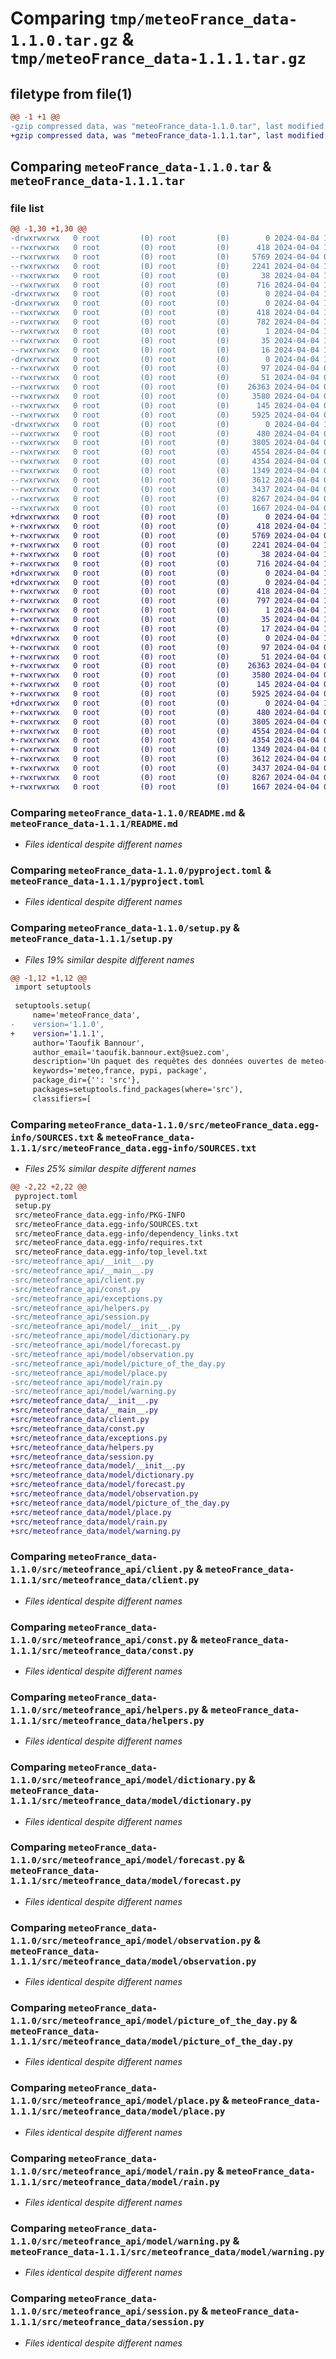 # Comparing `tmp/meteoFrance_data-1.1.0.tar.gz` & `tmp/meteoFrance_data-1.1.1.tar.gz`

## filetype from file(1)

```diff
@@ -1 +1 @@
-gzip compressed data, was "meteoFrance_data-1.1.0.tar", last modified: Thu Apr  4 13:06:47 2024, max compression
+gzip compressed data, was "meteoFrance_data-1.1.1.tar", last modified: Thu Apr  4 13:09:23 2024, max compression
```

## Comparing `meteoFrance_data-1.1.0.tar` & `meteoFrance_data-1.1.1.tar`

### file list

```diff
@@ -1,30 +1,30 @@
-drwxrwxrwx   0 root         (0) root         (0)        0 2024-04-04 13:06:45.817804 meteoFrance_data-1.1.0/
--rwxrwxrwx   0 root         (0) root         (0)      418 2024-04-04 13:06:47.011545 meteoFrance_data-1.1.0/PKG-INFO
--rwxrwxrwx   0 root         (0) root         (0)     5769 2024-04-04 07:39:07.000000 meteoFrance_data-1.1.0/README.md
--rwxrwxrwx   0 root         (0) root         (0)     2241 2024-04-04 13:06:16.000000 meteoFrance_data-1.1.0/pyproject.toml
--rwxrwxrwx   0 root         (0) root         (0)       38 2024-04-04 13:06:47.043547 meteoFrance_data-1.1.0/setup.cfg
--rwxrwxrwx   0 root         (0) root         (0)      716 2024-04-04 13:06:32.000000 meteoFrance_data-1.1.0/setup.py
-drwxrwxrwx   0 root         (0) root         (0)        0 2024-04-04 13:06:45.836719 meteoFrance_data-1.1.0/src/
-drwxrwxrwx   0 root         (0) root         (0)        0 2024-04-04 13:06:45.862607 meteoFrance_data-1.1.0/src/meteoFrance_data.egg-info/
--rwxrwxrwx   0 root         (0) root         (0)      418 2024-04-04 13:06:45.000000 meteoFrance_data-1.1.0/src/meteoFrance_data.egg-info/PKG-INFO
--rwxrwxrwx   0 root         (0) root         (0)      782 2024-04-04 13:06:45.000000 meteoFrance_data-1.1.0/src/meteoFrance_data.egg-info/SOURCES.txt
--rwxrwxrwx   0 root         (0) root         (0)        1 2024-04-04 13:06:45.000000 meteoFrance_data-1.1.0/src/meteoFrance_data.egg-info/dependency_links.txt
--rwxrwxrwx   0 root         (0) root         (0)       35 2024-04-04 13:06:45.000000 meteoFrance_data-1.1.0/src/meteoFrance_data.egg-info/requires.txt
--rwxrwxrwx   0 root         (0) root         (0)       16 2024-04-04 13:06:45.000000 meteoFrance_data-1.1.0/src/meteoFrance_data.egg-info/top_level.txt
-drwxrwxrwx   0 root         (0) root         (0)        0 2024-04-04 13:06:45.900442 meteoFrance_data-1.1.0/src/meteofrance_api/
--rwxrwxrwx   0 root         (0) root         (0)       97 2024-04-04 07:39:08.000000 meteoFrance_data-1.1.0/src/meteofrance_api/__init__.py
--rwxrwxrwx   0 root         (0) root         (0)       51 2024-04-04 07:39:08.000000 meteoFrance_data-1.1.0/src/meteofrance_api/__main__.py
--rwxrwxrwx   0 root         (0) root         (0)    26363 2024-04-04 07:39:08.000000 meteoFrance_data-1.1.0/src/meteofrance_api/client.py
--rwxrwxrwx   0 root         (0) root         (0)     3580 2024-04-04 07:39:08.000000 meteoFrance_data-1.1.0/src/meteofrance_api/const.py
--rwxrwxrwx   0 root         (0) root         (0)      145 2024-04-04 07:39:09.000000 meteoFrance_data-1.1.0/src/meteofrance_api/exceptions.py
--rwxrwxrwx   0 root         (0) root         (0)     5925 2024-04-04 07:39:09.000000 meteoFrance_data-1.1.0/src/meteofrance_api/helpers.py
-drwxrwxrwx   0 root         (0) root         (0)        0 2024-04-04 13:06:45.928320 meteoFrance_data-1.1.0/src/meteofrance_api/model/
--rwxrwxrwx   0 root         (0) root         (0)      480 2024-04-04 07:39:09.000000 meteoFrance_data-1.1.0/src/meteofrance_api/model/__init__.py
--rwxrwxrwx   0 root         (0) root         (0)     3805 2024-04-04 07:39:09.000000 meteoFrance_data-1.1.0/src/meteofrance_api/model/dictionary.py
--rwxrwxrwx   0 root         (0) root         (0)     4554 2024-04-04 07:39:09.000000 meteoFrance_data-1.1.0/src/meteofrance_api/model/forecast.py
--rwxrwxrwx   0 root         (0) root         (0)     4354 2024-04-04 07:39:09.000000 meteoFrance_data-1.1.0/src/meteofrance_api/model/observation.py
--rwxrwxrwx   0 root         (0) root         (0)     1349 2024-04-04 07:39:09.000000 meteoFrance_data-1.1.0/src/meteofrance_api/model/picture_of_the_day.py
--rwxrwxrwx   0 root         (0) root         (0)     3612 2024-04-04 07:39:09.000000 meteoFrance_data-1.1.0/src/meteofrance_api/model/place.py
--rwxrwxrwx   0 root         (0) root         (0)     3437 2024-04-04 07:39:09.000000 meteoFrance_data-1.1.0/src/meteofrance_api/model/rain.py
--rwxrwxrwx   0 root         (0) root         (0)     8267 2024-04-04 07:39:09.000000 meteoFrance_data-1.1.0/src/meteofrance_api/model/warning.py
--rwxrwxrwx   0 root         (0) root         (0)     1667 2024-04-04 07:39:09.000000 meteoFrance_data-1.1.0/src/meteofrance_api/session.py
+drwxrwxrwx   0 root         (0) root         (0)        0 2024-04-04 13:09:21.687326 meteoFrance_data-1.1.1/
+-rwxrwxrwx   0 root         (0) root         (0)      418 2024-04-04 13:09:22.997934 meteoFrance_data-1.1.1/PKG-INFO
+-rwxrwxrwx   0 root         (0) root         (0)     5769 2024-04-04 07:39:07.000000 meteoFrance_data-1.1.1/README.md
+-rwxrwxrwx   0 root         (0) root         (0)     2241 2024-04-04 13:06:16.000000 meteoFrance_data-1.1.1/pyproject.toml
+-rwxrwxrwx   0 root         (0) root         (0)       38 2024-04-04 13:09:23.033936 meteoFrance_data-1.1.1/setup.cfg
+-rwxrwxrwx   0 root         (0) root         (0)      716 2024-04-04 13:09:14.000000 meteoFrance_data-1.1.1/setup.py
+drwxrwxrwx   0 root         (0) root         (0)        0 2024-04-04 13:09:21.706244 meteoFrance_data-1.1.1/src/
+drwxrwxrwx   0 root         (0) root         (0)        0 2024-04-04 13:09:21.764986 meteoFrance_data-1.1.1/src/meteoFrance_data.egg-info/
+-rwxrwxrwx   0 root         (0) root         (0)      418 2024-04-04 13:09:21.000000 meteoFrance_data-1.1.1/src/meteoFrance_data.egg-info/PKG-INFO
+-rwxrwxrwx   0 root         (0) root         (0)      797 2024-04-04 13:09:21.000000 meteoFrance_data-1.1.1/src/meteoFrance_data.egg-info/SOURCES.txt
+-rwxrwxrwx   0 root         (0) root         (0)        1 2024-04-04 13:09:21.000000 meteoFrance_data-1.1.1/src/meteoFrance_data.egg-info/dependency_links.txt
+-rwxrwxrwx   0 root         (0) root         (0)       35 2024-04-04 13:09:21.000000 meteoFrance_data-1.1.1/src/meteoFrance_data.egg-info/requires.txt
+-rwxrwxrwx   0 root         (0) root         (0)       17 2024-04-04 13:09:21.000000 meteoFrance_data-1.1.1/src/meteoFrance_data.egg-info/top_level.txt
+drwxrwxrwx   0 root         (0) root         (0)        0 2024-04-04 13:09:21.794855 meteoFrance_data-1.1.1/src/meteofrance_data/
+-rwxrwxrwx   0 root         (0) root         (0)       97 2024-04-04 07:39:08.000000 meteoFrance_data-1.1.1/src/meteofrance_data/__init__.py
+-rwxrwxrwx   0 root         (0) root         (0)       51 2024-04-04 07:39:08.000000 meteoFrance_data-1.1.1/src/meteofrance_data/__main__.py
+-rwxrwxrwx   0 root         (0) root         (0)    26363 2024-04-04 07:39:08.000000 meteoFrance_data-1.1.1/src/meteofrance_data/client.py
+-rwxrwxrwx   0 root         (0) root         (0)     3580 2024-04-04 07:39:08.000000 meteoFrance_data-1.1.1/src/meteofrance_data/const.py
+-rwxrwxrwx   0 root         (0) root         (0)      145 2024-04-04 07:39:09.000000 meteoFrance_data-1.1.1/src/meteofrance_data/exceptions.py
+-rwxrwxrwx   0 root         (0) root         (0)     5925 2024-04-04 07:39:09.000000 meteoFrance_data-1.1.1/src/meteofrance_data/helpers.py
+drwxrwxrwx   0 root         (0) root         (0)        0 2024-04-04 13:09:21.823728 meteoFrance_data-1.1.1/src/meteofrance_data/model/
+-rwxrwxrwx   0 root         (0) root         (0)      480 2024-04-04 07:39:09.000000 meteoFrance_data-1.1.1/src/meteofrance_data/model/__init__.py
+-rwxrwxrwx   0 root         (0) root         (0)     3805 2024-04-04 07:39:09.000000 meteoFrance_data-1.1.1/src/meteofrance_data/model/dictionary.py
+-rwxrwxrwx   0 root         (0) root         (0)     4554 2024-04-04 07:39:09.000000 meteoFrance_data-1.1.1/src/meteofrance_data/model/forecast.py
+-rwxrwxrwx   0 root         (0) root         (0)     4354 2024-04-04 07:39:09.000000 meteoFrance_data-1.1.1/src/meteofrance_data/model/observation.py
+-rwxrwxrwx   0 root         (0) root         (0)     1349 2024-04-04 07:39:09.000000 meteoFrance_data-1.1.1/src/meteofrance_data/model/picture_of_the_day.py
+-rwxrwxrwx   0 root         (0) root         (0)     3612 2024-04-04 07:39:09.000000 meteoFrance_data-1.1.1/src/meteofrance_data/model/place.py
+-rwxrwxrwx   0 root         (0) root         (0)     3437 2024-04-04 07:39:09.000000 meteoFrance_data-1.1.1/src/meteofrance_data/model/rain.py
+-rwxrwxrwx   0 root         (0) root         (0)     8267 2024-04-04 07:39:09.000000 meteoFrance_data-1.1.1/src/meteofrance_data/model/warning.py
+-rwxrwxrwx   0 root         (0) root         (0)     1667 2024-04-04 07:39:09.000000 meteoFrance_data-1.1.1/src/meteofrance_data/session.py
```

### Comparing `meteoFrance_data-1.1.0/README.md` & `meteoFrance_data-1.1.1/README.md`

 * *Files identical despite different names*

### Comparing `meteoFrance_data-1.1.0/pyproject.toml` & `meteoFrance_data-1.1.1/pyproject.toml`

 * *Files identical despite different names*

### Comparing `meteoFrance_data-1.1.0/setup.py` & `meteoFrance_data-1.1.1/setup.py`

 * *Files 19% similar despite different names*

```diff
@@ -1,12 +1,12 @@
 import setuptools
 
 setuptools.setup(
     name='meteoFrance_data',
-    version='1.1.0',
+    version='1.1.1',
     author='Taoufik Bannour',
     author_email='taoufik.bannour.ext@suez.com',
     description='Un paquet des requêtes des données ouvertes de meteo-france',
     keywords='meteo,france, pypi, package',
     package_dir={'': 'src'},
     packages=setuptools.find_packages(where='src'),
     classifiers=[
```

### Comparing `meteoFrance_data-1.1.0/src/meteoFrance_data.egg-info/SOURCES.txt` & `meteoFrance_data-1.1.1/src/meteoFrance_data.egg-info/SOURCES.txt`

 * *Files 25% similar despite different names*

```diff
@@ -2,22 +2,22 @@
 pyproject.toml
 setup.py
 src/meteoFrance_data.egg-info/PKG-INFO
 src/meteoFrance_data.egg-info/SOURCES.txt
 src/meteoFrance_data.egg-info/dependency_links.txt
 src/meteoFrance_data.egg-info/requires.txt
 src/meteoFrance_data.egg-info/top_level.txt
-src/meteofrance_api/__init__.py
-src/meteofrance_api/__main__.py
-src/meteofrance_api/client.py
-src/meteofrance_api/const.py
-src/meteofrance_api/exceptions.py
-src/meteofrance_api/helpers.py
-src/meteofrance_api/session.py
-src/meteofrance_api/model/__init__.py
-src/meteofrance_api/model/dictionary.py
-src/meteofrance_api/model/forecast.py
-src/meteofrance_api/model/observation.py
-src/meteofrance_api/model/picture_of_the_day.py
-src/meteofrance_api/model/place.py
-src/meteofrance_api/model/rain.py
-src/meteofrance_api/model/warning.py
+src/meteofrance_data/__init__.py
+src/meteofrance_data/__main__.py
+src/meteofrance_data/client.py
+src/meteofrance_data/const.py
+src/meteofrance_data/exceptions.py
+src/meteofrance_data/helpers.py
+src/meteofrance_data/session.py
+src/meteofrance_data/model/__init__.py
+src/meteofrance_data/model/dictionary.py
+src/meteofrance_data/model/forecast.py
+src/meteofrance_data/model/observation.py
+src/meteofrance_data/model/picture_of_the_day.py
+src/meteofrance_data/model/place.py
+src/meteofrance_data/model/rain.py
+src/meteofrance_data/model/warning.py
```

### Comparing `meteoFrance_data-1.1.0/src/meteofrance_api/client.py` & `meteoFrance_data-1.1.1/src/meteofrance_data/client.py`

 * *Files identical despite different names*

### Comparing `meteoFrance_data-1.1.0/src/meteofrance_api/const.py` & `meteoFrance_data-1.1.1/src/meteofrance_data/const.py`

 * *Files identical despite different names*

### Comparing `meteoFrance_data-1.1.0/src/meteofrance_api/helpers.py` & `meteoFrance_data-1.1.1/src/meteofrance_data/helpers.py`

 * *Files identical despite different names*

### Comparing `meteoFrance_data-1.1.0/src/meteofrance_api/model/dictionary.py` & `meteoFrance_data-1.1.1/src/meteofrance_data/model/dictionary.py`

 * *Files identical despite different names*

### Comparing `meteoFrance_data-1.1.0/src/meteofrance_api/model/forecast.py` & `meteoFrance_data-1.1.1/src/meteofrance_data/model/forecast.py`

 * *Files identical despite different names*

### Comparing `meteoFrance_data-1.1.0/src/meteofrance_api/model/observation.py` & `meteoFrance_data-1.1.1/src/meteofrance_data/model/observation.py`

 * *Files identical despite different names*

### Comparing `meteoFrance_data-1.1.0/src/meteofrance_api/model/picture_of_the_day.py` & `meteoFrance_data-1.1.1/src/meteofrance_data/model/picture_of_the_day.py`

 * *Files identical despite different names*

### Comparing `meteoFrance_data-1.1.0/src/meteofrance_api/model/place.py` & `meteoFrance_data-1.1.1/src/meteofrance_data/model/place.py`

 * *Files identical despite different names*

### Comparing `meteoFrance_data-1.1.0/src/meteofrance_api/model/rain.py` & `meteoFrance_data-1.1.1/src/meteofrance_data/model/rain.py`

 * *Files identical despite different names*

### Comparing `meteoFrance_data-1.1.0/src/meteofrance_api/model/warning.py` & `meteoFrance_data-1.1.1/src/meteofrance_data/model/warning.py`

 * *Files identical despite different names*

### Comparing `meteoFrance_data-1.1.0/src/meteofrance_api/session.py` & `meteoFrance_data-1.1.1/src/meteofrance_data/session.py`

 * *Files identical despite different names*

